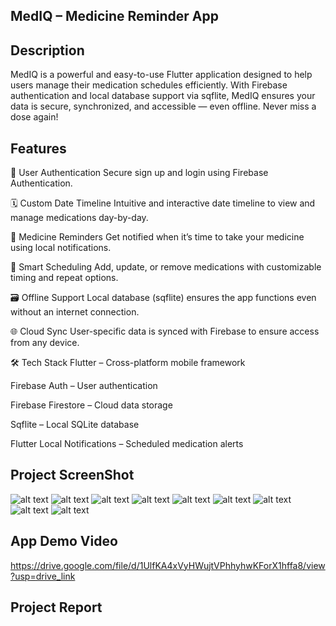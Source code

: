 ## MedIQ – Medicine Reminder App

## Description
MedIQ is a powerful and easy-to-use Flutter application designed to help users manage their medication schedules efficiently. With Firebase authentication and local database support via sqflite, MedIQ ensures your data is secure, synchronized, and accessible — even offline. Never miss a dose again!

## Features
🔐 User Authentication
Secure sign up and login using Firebase Authentication.

🗓️ Custom Date Timeline
Intuitive and interactive date timeline to view and manage medications day-by-day.

💊 Medicine Reminders
Get notified when it’s time to take your medicine using local notifications.

🧠 Smart Scheduling
Add, update, or remove medications with customizable timing and repeat options.

🗃️ Offline Support
Local database (sqflite) ensures the app functions even without an internet connection.

🌐 Cloud Sync
User-specific data is synced with Firebase to ensure access from any device.

🛠️ Tech Stack
Flutter – Cross-platform mobile framework

Firebase Auth – User authentication

Firebase Firestore – Cloud data storage

Sqflite – Local SQLite database

Flutter Local Notifications – Scheduled medication alerts

## Project ScreenShot

![alt text](6338943400853751000-1.jpg) ![alt text](6338943400853750990-1.jpg) ![alt text](6338943400853750991-1.jpg) ![alt text](6338943400853750992-1.jpg) ![alt text](6338943400853750993-1.jpg) ![alt text](6338943400853750994-1.jpg) ![alt text](6338943400853750995-1.jpg) ![alt text](6338943400853750996-1.jpg) ![alt text](6338943400853750999-1.jpg)

## App Demo Video
https://drive.google.com/file/d/1UlfKA4xVyHWujtVPhhyhwKForX1hffa8/view?usp=drive_link

## Project Report

